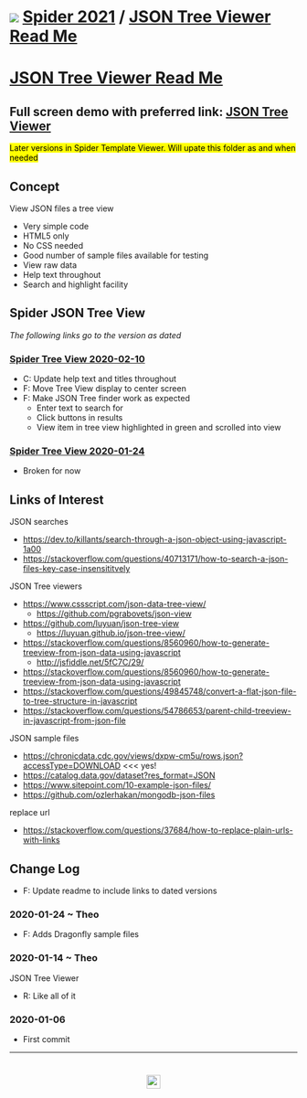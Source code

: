 # [![](https://pushme-pullyou.github.io/tootoo-2021/lib/assets/icons/mark-github.svg )](https://github.com/ladybug-tools/spider-2021/ "Source code on GitHub" ) [Spider 2021]( https://ladybug-tools.github.io/spider-2021/ "Home page" ) / [JSON Tree Viewer Read Me]( https://pushme-pullyou.github.io/tootoo-2021/json-tree-viewer/readme.html#README.md)


# [JSON Tree Viewer Read Me]( #README.md )

<!--@@@
<iframe src=https://jaanga.github.io/tootoo-templates/basic-html.html width=100% height=500px >Iframes are not viewable in GitHub source code views</iframe>
@@@-->

## Full screen demo with preferred link: [ JSON Tree Viewer ]( https://www.ladybug.tools/spider-2020/json-tree-viewer/ )

<mark>Later versions in Spider Template Viewer. Will upate this folder as and when needed</mark>

## Concept

View JSON files a tree view

* Very simple code
* HTML5 only
* No CSS needed
* Good number of sample files available for testing
* View raw data
* Help text throughout
* Search and highlight facility


## Spider JSON Tree View

_The following links go to the version as dated_


### [Spider Tree View 2020-02-10]( https://www.ladybug.tools/spider-2020/json-tree-viewer/v-2020-02-10/json-tree-view.html)

* C: Update help text and titles throughout
* F: Move Tree View display to center screen
* F: Make JSON Tree finder work as expected
	* Enter text to search for
	* Click buttons in results
	* View item in tree view highlighted in green and scrolled into view


### [Spider Tree View 2020-01-24]( https://www.ladybug.tools/spider-2020/json-tree-viewer/v-2020-01-24/json-tree-view.html)

* Broken for now

## Links of Interest

JSON searches

* https://dev.to/killants/search-through-a-json-object-using-javascript-1a00
* https://stackoverflow.com/questions/40713171/how-to-search-a-json-files-key-case-insensititvely

JSON Tree viewers
* https://www.cssscript.com/json-data-tree-view/
	* https://github.com/pgrabovets/json-view
* https://github.com/luyuan/json-tree-view
	* https://luyuan.github.io/json-tree-view/
* https://stackoverflow.com/questions/8560960/how-to-generate-treeview-from-json-data-using-javascript
	* http://jsfiddle.net/5fC7C/29/
* https://stackoverflow.com/questions/8560960/how-to-generate-treeview-from-json-data-using-javascript
* https://stackoverflow.com/questions/49845748/convert-a-flat-json-file-to-tree-structure-in-javascript
* https://stackoverflow.com/questions/54786653/parent-child-treeview-in-javascript-from-json-file


JSON sample files

* https://chronicdata.cdc.gov/views/dxpw-cm5u/rows.json?accessType=DOWNLOAD <<< yes!
* https://catalog.data.gov/dataset?res_format=JSON
* https://www.sitepoint.com/10-example-json-files/
* https://github.com/ozlerhakan/mongodb-json-files

replace url

* https://stackoverflow.com/questions/37684/how-to-replace-plain-urls-with-links

## Change Log

* F: Update readme to include links to dated versions


### 2020-01-24 ~ Theo

* F: Adds Dragonfly sample files

### 2020-01-14 ~ Theo

JSON Tree Viewer

* R: Like all of it


### 2020-01-06

* First commit

***
# <center title="hello!" ><a href=javascript:window.scrollTo(0,0); style=text-decoration:none; > <img src="assets/spider.ico" height=24 ></a> </a></center>
